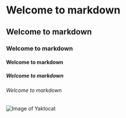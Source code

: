 # Welcome to markdown
## Welcome to markdown
### Welcome to markdown
#### Welcome to markdown
##### Welcome to markdown
###### Welcome to markdown

![Image of Yaktocat](https://octodex.github.com/images/yaktocat.png)

